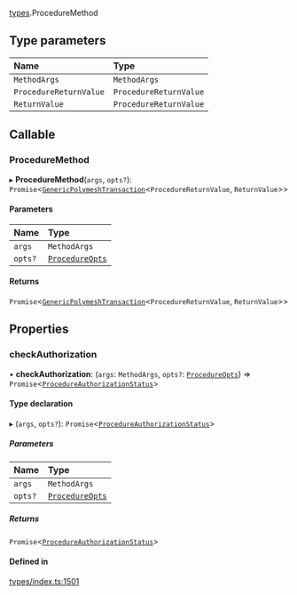 [types](../../Modules/Types/Types.md).ProcedureMethod

## Type parameters

| Name | Type |
| :------ | :------ |
| `MethodArgs` | `MethodArgs` |
| `ProcedureReturnValue` | `ProcedureReturnValue` |
| `ReturnValue` | `ProcedureReturnValue` |

## Callable

### ProcedureMethod

▸ **ProcedureMethod**(`args`, `opts?`): `Promise`<[`GenericPolymeshTransaction`](../../Modules/Types/Types.md#genericpolymeshtransaction)<`ProcedureReturnValue`, `ReturnValue`\>\>

#### Parameters

| Name | Type |
| :------ | :------ |
| `args` | `MethodArgs` |
| `opts?` | [`ProcedureOpts`](ProcedureOpts.md) |

#### Returns

`Promise`<[`GenericPolymeshTransaction`](../../Modules/Types/Types.md#genericpolymeshtransaction)<`ProcedureReturnValue`, `ReturnValue`\>\>

## Properties

### checkAuthorization

• **checkAuthorization**: (`args`: `MethodArgs`, `opts?`: [`ProcedureOpts`](ProcedureOpts.md)) => `Promise`<[`ProcedureAuthorizationStatus`](ProcedureAuthorizationStatus.md)\>

#### Type declaration

▸ (`args`, `opts?`): `Promise`<[`ProcedureAuthorizationStatus`](ProcedureAuthorizationStatus.md)\>

##### Parameters

| Name | Type |
| :------ | :------ |
| `args` | `MethodArgs` |
| `opts?` | [`ProcedureOpts`](ProcedureOpts.md) |

##### Returns

`Promise`<[`ProcedureAuthorizationStatus`](ProcedureAuthorizationStatus.md)\>

#### Defined in

[types/index.ts:1501](https://github.com/PolymeshAssociation/polymesh-sdk/blob/15be87e8/src/types/index.ts#L1501)
